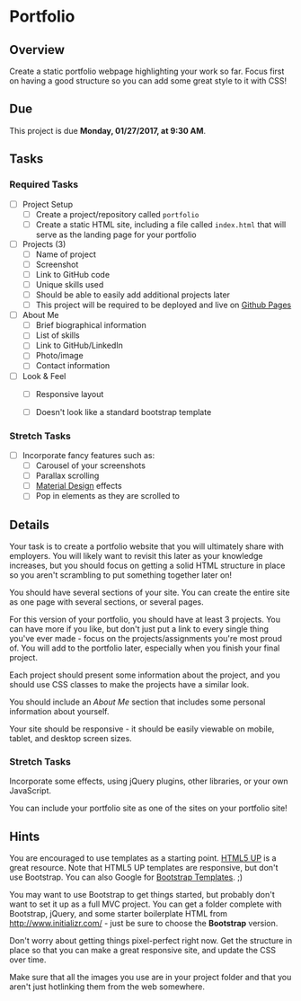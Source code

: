 # Portfolio

## Overview

Create a static portfolio webpage highlighting your work so far. Focus first on having a good structure so you can add some great style to it with CSS!

## Due

This project is due **Monday, 01/27/2017, at 9:30 AM**. 

## Tasks

### Required Tasks

- [ ] Project Setup
  - [ ] Create a project/repository called `portfolio`
  - [ ] Create a static HTML site, including a file called `index.html` that will serve as the landing page for your portfolio
- [ ] Projects (3)
  - [ ] Name of project
  - [ ] Screenshot
  - [ ] Link to GitHub code
  - [ ] Unique skills used
  - [ ] Should be able to easily add additional projects later
  - [ ] This project will be required to be deployed and live on [Github Pages](https://pages.github.com/)
- [ ] About Me
  - [ ] Brief biographical information
  - [ ] List of skills
  - [ ] Link to GitHub/LinkedIn
  - [ ] Photo/image
  - [ ] Contact information
- [ ] Look & Feel
  - [ ] Responsive layout
  - [ ] Doesn't look like a standard bootstrap template


### Stretch Tasks

- [ ] Incorporate fancy features such as:
  - [ ] Carousel of your screenshots
  - [ ] Parallax scrolling
  - [ ] [Material Design](https://material.google.com/#) effects
  - [ ] Pop in elements as they are scrolled to

## Details

Your task is to create a portfolio website that you will ultimately share with employers. You will likely want to revisit this later as your knowledge increases, but you should focus on getting a solid HTML structure in place so you aren't scrambling to put something together later on!

You should have several sections of your site. You can create the entire site as one page with several sections, or several pages.

For this version of your portfolio, you should have at least 3 projects. You can have more if you like, but don't just put a link to every single thing you've ever made - focus on the projects/assignments you're most proud of. You will add to the portfolio later, especially when you finish your final project.

Each project should present some information about the project, and you should use CSS classes to make the projects have a similar look.

You should include an _About Me_ section that includes some personal information about yourself.

Your site should be responsive - it should be easily viewable on mobile, tablet, and desktop screen sizes.


### Stretch Tasks

Incorporate some effects, using jQuery plugins, other libraries, or your own JavaScript.

You can include your portfolio site as one of the sites on your portfolio site!



## Hints

You are encouraged to use templates as a starting point. [HTML5 UP](https://html5up.net/) is a great resource. Note that HTML5 UP templates are responsive, but don't use Bootstrap. You can also Google for [Bootstrap Templates](https://www.google.com/search?q=Bootstrap+Templates). ;)

You may want to use Bootstrap to get things started, but probably don't want to set it up as a full MVC project. You can get a folder complete with Bootstrap, jQuery, and some starter boilerplate HTML from http://www.initializr.com/ - just be sure to choose the **Bootstrap** version.

Don't worry about getting things pixel-perfect right now. Get the structure in place so that you can make a great responsive site, and update the CSS over time.

Make sure that all the images you use are in your project folder and that you aren't just hotlinking them from the web somewhere.



